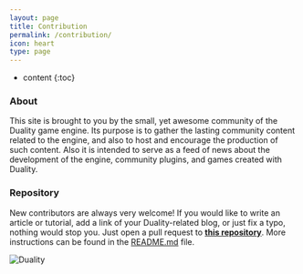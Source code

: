 ```yaml
---
layout: page
title: Contribution
permalink: /contribution/
icon: heart
type: page
---
```


* content
{:toc}

### About

This site is brought to you by the small, yet awesome community of the Duality game engine. Its purpose is to gather the lasting community content related to the engine, and also to host and encourage the production of such content. Also it is intended to serve as a feed of news about the development of the engine, community plugins, and games created with Duality.

### Repository

New contributors are always very welcome! If you would like to write an article or tutorial, add a link of your Duality-related blog, or just fix a typo, nothing would stop you. Just open a pull request to [**this repository**](https://github.com/duality-community/duality-community.github.io). More instructions can be found in the [README.md](https://github.com/duality-community/duality-community.github.io/blob/master/README.md) file.

![Duality](https://duality.adamslair.net/style/images/logobig.png)
